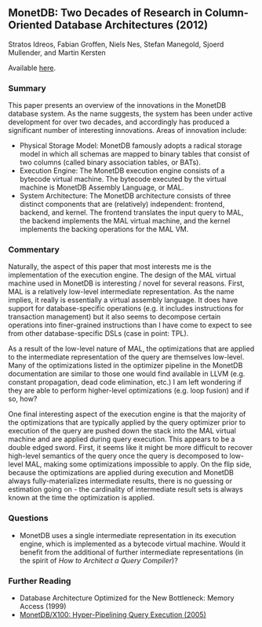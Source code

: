 ## MonetDB: Two Decades of Research in Column-Oriented Database Architectures (2012)

Stratos Idreos, Fabian Groffen, Niels Nes, Stefan Manegold, Sjoerd Mullender, and Martin Kersten

Available [here](https://stratos.seas.harvard.edu/publications/monetdb-two-decades-research-column-oriented-database-architectures).

### Summary

This paper presents an overview of the innovations in the MonetDB database system. As the name suggests, the system has been under active development for over two decades, and accordingly has produced a significant number of interesting innovations. Areas of innovation include:

- Physical Storage Model: MonetDB famously adopts a radical storage model in which all schemas are mapped to binary tables that consist of two columns (called binary association tables, or BATs).
- Execution Engine: The MonetDB execution engine consists of a bytecode virtual machine. The bytecode executed by the virtual machine is MonetDB Assembly Language, or MAL.
- System Architecture: The MonetDB architecture consists of three distinct components that are (relatively) independent: frontend, backend, and kernel. The frontend translates the input query to MAL, the backend implements the MAL virtual machine, and the kernel implements the backing operations for the MAL VM.

### Commentary

Naturally, the aspect of this paper that most interests me is the implementation of the execution engine. The design of the MAL virtual machine used in MonetDB is interesting / novel for several reasons. First, MAL is a relatively low-level intermediate representation. As the name implies, it really is essentially a virtual assembly language. It does have support for database-specific operations (e.g. it includes instructions for transaction management) but it also seems to decompose certain operations into finer-grained instructions than I have come to expect to see from other database-specific DSLs (case in point: TPL). 

As a result of the low-level nature of MAL, the optimizations that are applied to the intermediate representation of the query are themselves low-level. Many of the optimizations listed in the optimizer pipeline in the MonetDB documentation are similar to those one would find available in LLVM (e.g. constant propagation, dead code elimination, etc.) I am left wondering if they are able to perform higher-level optimizations (e.g. loop fusion) and if so, how?

One final interesting aspect of the execution engine is that the majority of the optimizations that are typically applied by the query optimizer prior to execution of the query are pushed down the stack into the MAL virtual machine and are applied during query execution. This appears to be a double edged sword. First, it seems like it might be more difficult to recover high-level semantics of the query once the query is decomposed to low-level MAL, making some optimizations impossible to apply. On the flip side, because the optimizations are applied during execution and MonetDB always fully-materializes intermediate results, there is no guessing or estimation going on - the cardinality of intermediate result sets is always known at the time the optimization is applied.

### Questions

- MonetDB uses a single intermediate representation in its execution engine, which is implemented as a bytecode virtual machine. Would it benefit from the additional of further intermediate representations (in the spirit of _How to Architect a Query Compiler_)?

### Further Reading

- Database Architecture Optimized for the New Bottleneck: Memory Access (1999)
- [MonetDB/X100: Hyper-Pipelining Query Execution (2005)](../execution/MonetDBX100.md)
